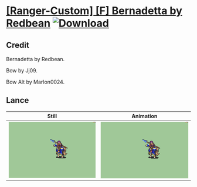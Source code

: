 # [\[Ranger-Custom\] \[F\] Bernadetta by Redbean](./) [![Download](https://img.shields.io/badge/Download--red?style=social&logo=github)](https://minhaskamal.github.io/DownGit/#/home?url=https://github.com/Klokinator/FE-Repo/tree/main/Battle%20Animations%2FMounted%20-%20Cavs%2C%20Paladins%2C%20Rangers%2F%5BRanger-Custom%5D%20%5BF%5D%20Bernadetta%20by%20Redbean%2F2.%20Lance)

## Credit

Bernadetta by Redbean.

Bow by Jj09.

Bow Alt by Marlon0024.

## Lance

| Still | Animation |
| :---: | :-------: |
| ![Lance still](./Lance_000.png) | ![Lance animation](./Lance.gif) |
